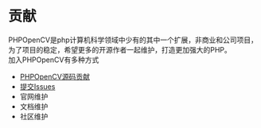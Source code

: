 # 贡献
PHPOpenCV是php计算机科学领域中少有的其中一个扩展，非商业和公司项目，为了项目的稳定，希望更多的开源作者一起维护，打造更加强大的PHP。  
加入PHPOpenCV有多种方式

- [PHPOpenCV源码贡献](https://github.com/hihozhou/php-opencv)
- [提交Issues](https://github.com/hihozhou/php-opencv/issues)
- 官网维护
- 文档维护
- 社区维护